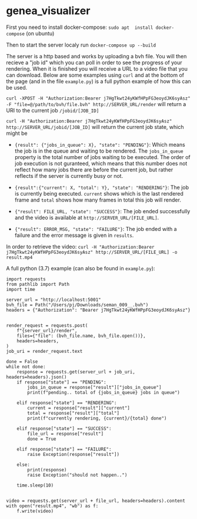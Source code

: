 # genea_visualizer

First you need to install docker-compose:
`sudo apt  install docker-compose` (on ubuntu)

Then to start the server localy run `docker-compose up --build`

The server is a http based and works by uploading a bvh file. You will then recieve a "job id" which you can poll in order to see the progress of your rendering. When it is finished you will receive a URL to a video file that you can download. 
Below are some examples using `curl` and at the bottom of the page (and in the file `example.py`) is a full python example of how this can be used.

```curl -XPOST -H "Authorization:Bearer j7HgTkwt24yKWfHPpFG3eoydJK6syAsz" -F "file=@/path/to/bvh/file.bvh" http://SERVER_URL/render``` 
will return a URI to the current job `/jobid/[JOB_ID]`

`curl -H "Authorization:Bearer j7HgTkwt24yKWfHPpFG3eoydJK6syAsz" http://SERVER_URL/jobid/[JOB_ID]` will return the current job state, which might be

* `{result": {"jobs_in_queue": X}, "state": "PENDING"}`: Which means the job is in the queue and waiting to be rendered. The `jobs_in_queue` property is the total number of jobs waiting to be executed. The order of job execution is not guranteed, which means that this number does not reflect how many jobs there are before the current job, but rather reflects if the server is currently busy or not.

* `{result":{"current": X, "total": Y}, "state": "RENDERING"}`: The job is currently being executed. `current` shows which is the last rendered frame and `total` shows how many frames in total this job will render.

* `{"result": FILE_URL, "state": "SUCCESS"}`: The job ended successfully and the video is available at `http://SERVER_URL/[FILE_URL]`.

* `{"result": ERROR_MSG, "state": "FAILURE"}`: The job ended with a failure and the error message is given in `results`.


In order to retrieve the video: `curl -H "Authorization:Bearer j7HgTkwt24yKWfHPpFG3eoydJK6syAsz" http://SERVER_URL/[FILE_URL] -o result.mp4`


A full python (3.7) example (can also be found in `example.py`):

```
import requests
from pathlib import Path
import time

server_url = "http://localhost:5001"
bvh_file = Path("/Users/pj/Downloads/seman_009__.bvh")
headers = {"Authorization": "Bearer j7HgTkwt24yKWfHPpFG3eoydJK6syAsz"}


render_request = requests.post(
    f"{server_url}/render",
    files={"file": (bvh_file.name, bvh_file.open())},
    headers=headers,
)
job_uri = render_request.text

done = False
while not done:
    response = requests.get(server_url + job_uri, headers=headers).json()
    if response["state"] == "PENDING":
        jobs_in_queue = response["result"]["jobs_in_queue"]
        print(f"pending.. total of {jobs_in_queue} jobs in queue")

    elif response["state"] == "RENDERING":
        current = response["result"]["current"]
        total = response["result"]["total"]
        print(f"currently rendering, {current}/{total} done")

    elif response["state"] == "SUCCESS":
        file_url = response["result"]
        done = True

    elif response["state"] == "FAILURE":
        raise Exception(response["result"])

    else:
        print(response)
        raise Exception("should not happen..")

    time.sleep(10)


video = requests.get(server_url + file_url, headers=headers).content
with open("result.mp4", "wb") as f:
    f.write(video)

```
